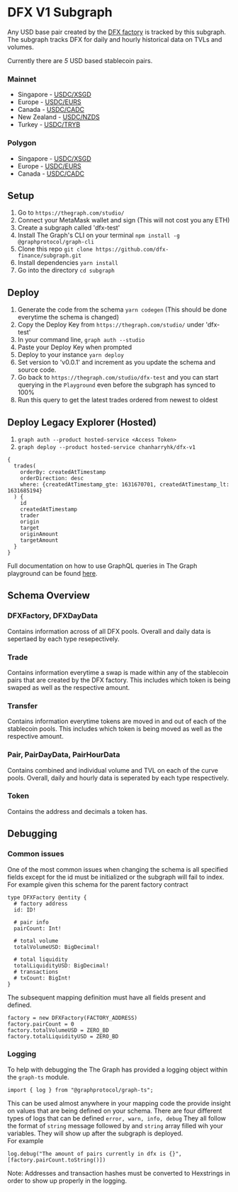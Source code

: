 # DFX V1 Subgraph

Any USD base pair created by the [DFX factory](https://etherscan.io/address/0xd3C1bF5582b5f3029b15bE04a49C65d3226dFB0C) is tracked by this subgraph. 
The subgraph tracks DFX for daily and hourly historical data on TVLs and volumes.

Currently there are *5* USD based stablecoin pairs.

### Mainnet

* Singapore - [USDC/XSGD](https://etherscan.io/address/0x2baB29a12a9527a179Da88F422cDaaA223A90bD5)
* Europe - [USDC/EURS](https://etherscan.io/address/0x1a4Ffe0DCbDB4d551cfcA61A5626aFD190731347)
* Canada - [USDC/CADC](https://etherscan.io/address/0xa6c0cbcaebd93ad3c6c94412ec06aaa37870216d)
* New Zealand - [USDC/NZDS](https://etherscan.io/address/0xe9669516e09f5710023566458f329cce6437aaac)
* Turkey - [USDC/TRYB](https://etherscan.io/address/0xc574a613a3900e4314da13eb2287f13689a5b64d)

### Polygon

* Singapore - [USDC/XSGD](https://etherscan.io/address/0x288Ab1b113C666Abb097BB2bA51B8f3759D7729e)
* Europe - [USDC/EURS](https://etherscan.io/address/0xB72d390E07F40D37D42dfCc43E954Ae7c738Ad44)
* Canada - [USDC/CADC](https://etherscan.io/address/0x8e3e9cB46E593Ec0CaF4a1Dcd6DF3A79a87b1fd7)

## Setup

1. Go to `https://thegraph.com/studio/`
2. Connect your MetaMask wallet and sign (This will not cost you any ETH)
3. Create a subgraph called 'dfx-test' 
4. Install The Graph's CLI on your terminal `npm install -g @graphprotocol/graph-cli`
5. Clone this repo `git clone https://github.com/dfx-finance/subgraph.git`
6. Install dependencies `yarn install`
6. Go into the directory `cd subgraph`

## Deploy
1. Generate the code from the schema `yarn codegen` (This should be done everytime the schema is changed)
2. Copy the Deploy Key from `https://thegraph.com/studio/` under 'dfx-test'
3. In your command line, `graph auth --studio`
4. Paste your Deploy Key when prompted
5. Deploy to your instance `yarn deploy`
6. Set version to 'v0.0.1' and increment as you update the schema and source code.
7. Go back to `https://thegraph.com/studio/dfx-test` and you can start querying in the `Playground` even before the subgraph has synced to 100%
8. Run this query to get the latest trades ordered from newest to oldest

## Deploy Legacy Explorer (Hosted)
1. `graph auth --product hosted-service <Access Token>`
2. `graph deploy --product hosted-service chanharryhk/dfx-v1` 

```graphql:
{
  trades(
    orderBy: createdAtTimestamp
    orderDirection: desc
    where: {createdAtTimestamp_gte: 1631670701, createdAtTimestamp_lt: 1631685194}
  ) {
    id
    createdAtTimestamp
    trader
    origin
    target
    originAmount
    targetAmount
  }
}
```
Full documentation on how to use GraphQL queries in The Graph playground can be found [here](https://thegraph.com/docs/developer/graphql-api).

## Schema Overview

### DFXFactory, DFXDayData
Contains information across of all DFX pools. Overall and daily data is sepertaed by each type resepectively.

### Trade
Contains information everytime a swap is made within any of the stablecoin pairs that are created by the DFX factory. This includes which token is being swaped as well as the respective amount.

### Transfer
Contains information everytime tokens are moved in and out of each of the stablecoin pools. This includes which token is being moved as well as the respective amount.

### Pair, PairDayData, PairHourData
Contains combined and individual volume and TVL on each of the curve pools. Overall, daily and hourly data is seperated by each type respectively.

### Token
Contains the address and decimals a token has.

## Debugging
### Common issues
One of the most common issues when changing the schema is all specified fields except for the id must be initialized or the subgraph will fail to index. 
<br/>
For example given this schema for the parent factory contract
```graphql:
type DFXFactory @entity {
  # factory address
  id: ID!

  # pair info
  pairCount: Int!

  # total volume
  totalVolumeUSD: BigDecimal!

  # total liquidity
  totalLiquidityUSD: BigDecimal!
  # transactions
  # txCount: BigInt!
}
```
The subsequent mapping definition must have all fields present and defined.
```typescript:
factory = new DFXFactory(FACTORY_ADDRESS)
factory.pairCount = 0
factory.totalVolumeUSD = ZERO_BD
factory.totalLiquidityUSD = ZERO_BD
```
### Logging
To help with debugging the The Graph has provided a logging object within the `graph-ts` module.
```typescript:
import { log } from "@graphprotocol/graph-ts";
```
This can be used almost anywhere in your mapping code the provide insight on values that are being defined on your schema. There are four different types of logs that can be defined `error, warn, info, debug` They all follow the format of `string` message followed by and `string` array filled wih your variables. They will show up after the subgraph is deployed.
<br/>
For example
```typescript:
log.debug("The amount of pairs currently in dfx is {}", [factory.pairCount.toString()])
```
Note: Addresses and transaction hashes must be converted to Hexstrings in order to show up properly in the logging.
